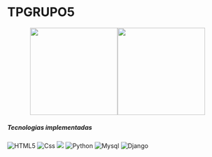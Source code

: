 # TPGRUPO5
<div align="center" style="display:flex;justify-content:center; align-items:center;">
  <img src="https://user-images.githubusercontent.com/82116673/206872926-aee27e4e-f319-4f85-bf59-bcec101e9347.png" width="200"/>
  <img src="https://user-images.githubusercontent.com/82116673/206872959-be82a2bc-c779-49a3-a7d5-2100dd00c0d1.png" width="200"/>
</div>

##### Tecnologias implementadas

![HTML5](https://img.shields.io/badge/-HTML5-000000?style=flat&logo=html5&logoColor=white)
![Css](https://img.shields.io/badge/css-black?logo=CSS%20Wizardry&logoColor=white&style=flat)
![](https://img.shields.io/badge/BOORSTRAP-black?logo=bootstrap&logoColor=white&style=flat)
![Python](https://img.shields.io/badge/PYTHON-black?logo=python&logoColor=white&style=flat)
![Mysql](https://img.shields.io/badge/MYSQL-black?logo=mysql&logoColor=white&style=flat)
![Django](https://img.shields.io/badge/DJANGO-black?logo=django&logoColor=white&style=flat)

